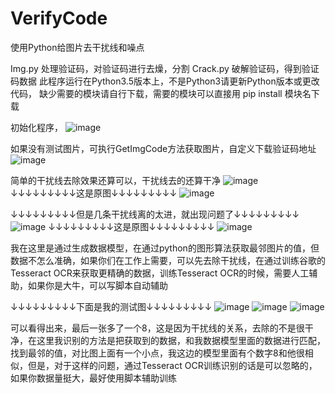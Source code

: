# VerifyCode
使用Python给图片去干扰线和噪点

Img.py     处理验证码，对验证码进行去燥，分割
Crack.py   破解验证码，得到验证码数据
此程序运行在Python3.5版本上，不是Python3请更新Python版本或更改代码，
缺少需要的模块请自行下载，需要的模块可以直接用 pip install 模块名下载

初始化程序，
![image](https://raw.githubusercontent.com/Guardiant/VerifyCode/master/test_code/1.png)

如果没有测试图片，可执行GetImgCode方法获取图片，自定义下载验证码地址
![image](https://raw.githubusercontent.com/Guardiant/VerifyCode/master/test_code/4.png)

简单的干扰线去除效果还算可以，干扰线去的还算干净
![image](https://raw.githubusercontent.com/Guardiant/VerifyCode/master/test_code/2.png)
↓↓↓↓↓↓↓↓↓这是原图↓↓↓↓↓↓↓↓↓
![image](https://raw.githubusercontent.com/Guardiant/VerifyCode/master/test_code/5.png)

↓↓↓↓↓↓↓↓↓但是几条干扰线离的太进，就出现问题了↓↓↓↓↓↓↓↓↓
![image](https://raw.githubusercontent.com/Guardiant/VerifyCode/master/test_code/3.png)
↓↓↓↓↓↓↓↓↓这是原图↓↓↓↓↓↓↓↓↓
![image](https://raw.githubusercontent.com/Guardiant/VerifyCode/master/test_code/6.png)

我在这里是通过生成数据模型，在通过python的图形算法获取最邻图片的值，但数据不怎么准确，如果你们在工作上需要，可以先去除干扰线，在通过训练谷歌的Tesseract OCR来获取更精确的数据，训练Tesseract OCR的时候，需要人工辅助，如果你是大牛，可以写脚本自动辅助

↓↓↓↓↓↓↓↓↓下面是我的测试图↓↓↓↓↓↓↓↓↓
![image](https://raw.githubusercontent.com/Guardiant/VerifyCode/master/test_code/7.png)
![image](https://raw.githubusercontent.com/Guardiant/VerifyCode/master/test_code/8.png)
![image](https://raw.githubusercontent.com/Guardiant/VerifyCode/master/test_code/9.png)

可以看得出来，最后一张多了一个8，这是因为干扰线的关系，去除的不是很干净，在这里我识别的方法是把获取到的数据，和我数据模型里面的数据进行匹配，找到最邻的值，对比图上面有一个小点，我这边的模型里面有个数字8和他很相似，但是，对于这样的问题，通过Tesseract OCR训练识别的话是可以忽略的，如果你数据量挺大，最好使用脚本辅助训练